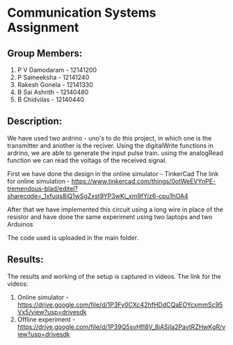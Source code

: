 # Communication Systems Assignment 

## Group Members:
1) P V Damodaram - 12141200
2) P Sameeksha - 12141240
3) Rakesh Gonela - 12141330
4) B Sai Ashrith - 12140480
5) B Chidvilas - 12140440

## Description:
We have used two ardrino - uno's to do this project, in which one is the transmitter and another is the reciver.
Using the digitalWrite functions in ardrino, we are able to generate the input pulse train.
using the analogRead function we can read the voltags of the received signal.

First we have done the design in the online simulator - TinkerCad 
The link for online simulation - https://www.tinkercad.com/things/0otWeEVYnPE-tremendous-blad/editel?sharecode=_1xfuqs8iQ1wSgZxst9YP3wKi_xm9fYiz6-cpu1hOA4

After that we have implemented this circuit using a long wire in place of the resistor and have done the same experiment using two laptops and two Arduinos

The code used is uploaded in the main folder.

## Results:
The results and working of the setup is captured in videos.
The link for the videos:
1) Online simulator - https://drive.google.com/file/d/1P3Fy0CXc42hfHDdCQaEOYcxmmSc95Vx5/view?usp=drivesdk
2) Offline experiment - https://drive.google.com/file/d/1P39Q5svHfI8V_8jASjIa2PavtRZHwKgR/view?usp=drivesdk
